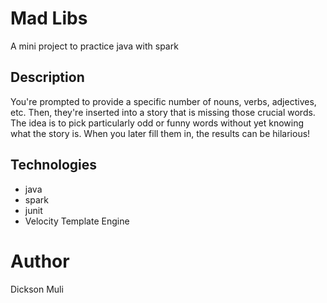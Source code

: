 # Mad Libs
A mini project to practice java with spark

## Description
You're prompted to provide a specific number of nouns, verbs, adjectives, etc. Then, they're inserted into a story that is missing those crucial words. The idea is to pick particularly odd or funny words without yet knowing what the story is. When you later fill them in, the results can be hilarious!

## Technologies
* java
* spark
* junit
* Velocity Template Engine

# Author
Dickson Muli
